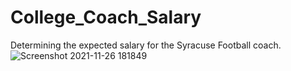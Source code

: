 # College_Coach_Salary
Determining the expected salary for the Syracuse Football coach.
![Screenshot 2021-11-26 181849](https://user-images.githubusercontent.com/61364738/143660710-319d1430-4561-4ed8-9844-da384b152ca5.png)
